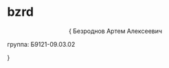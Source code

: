 # bzrd

  <head>
 <p align="center">{ Безроднов Артем Алексеевич </p>
   группа: Б9121-09.03.02 </p>}
  </head>
